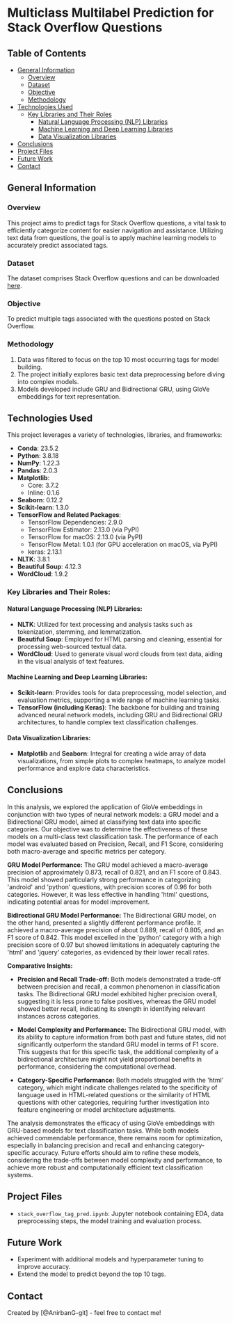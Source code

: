 # Multiclass Multilabel Prediction for Stack Overflow Questions

## Table of Contents
* [General Information](#general-information)
  * [Overview](#overview)
  * [Dataset](#dataset)
  * [Objective](#objective)
  * [Methodology](#methodology)
* [Technologies Used](#technologies-used)
  * [Key Libraries and Their Roles](#key-libraries-and-their-roles)
    * [Natural Language Processing (NLP) Libraries](#natural-language-processing-nlp-libraries)
    * [Machine Learning and Deep Learning Libraries](#machine-learning-and-deep-learning-libraries)
    * [Data Visualization Libraries](#data-visualization-libraries)
* [Conclusions](#conclusions)
* [Project Files](#project-files)
* [Future Work](#future-work)
* [Contact](#contact)

## General Information

### Overview
This project aims to predict tags for Stack Overflow questions, a vital task to efficiently categorize content for easier navigation and assistance. Utilizing text data from questions, the goal is to apply machine learning models to accurately predict associated tags.

### Dataset
The dataset comprises Stack Overflow questions and can be downloaded [here](https://www.dropbox.com/s/5721wcs2guuykzl/stacksample.zip?dl=0).

### Objective
To predict multiple tags associated with the questions posted on Stack Overflow.

### Methodology
1. Data was filtered to focus on the top 10 most occurring tags for model building.
2. The project initially explores basic text data preprocessing before diving into complex models.
3. Models developed include GRU and Bidirectional GRU, using GloVe embeddings for text representation.

## Technologies Used

This project leverages a variety of technologies, libraries, and frameworks:

- **Conda**: 23.5.2
- **Python**: 3.8.18
- **NumPy**: 1.22.3
- **Pandas**: 2.0.3
- **Matplotlib**:
  - Core: 3.7.2
  - Inline: 0.1.6
- **Seaborn**: 0.12.2
- **Scikit-learn**: 1.3.0
- **TensorFlow and Related Packages**:
  - TensorFlow Dependencies: 2.9.0
  - TensorFlow Estimator: 2.13.0 (via PyPI)
  - TensorFlow for macOS: 2.13.0 (via PyPI)
  - TensorFlow Metal: 1.0.1 (for GPU acceleration on macOS, via PyPI)
  - keras: 2.13.1
- **NLTK**: 3.8.1
- **Beautiful Soup**: 4.12.3
- **WordCloud**: 1.9.2

### Key Libraries and Their Roles:

#### Natural Language Processing (NLP) Libraries:
- **NLTK**: Utilized for text processing and analysis tasks such as tokenization, stemming, and lemmatization.
- **Beautiful Soup**: Employed for HTML parsing and cleaning, essential for processing web-sourced textual data.
- **WordCloud**: Used to generate visual word clouds from text data, aiding in the visual analysis of text features.

#### Machine Learning and Deep Learning Libraries:
- **Scikit-learn**: Provides tools for data preprocessing, model selection, and evaluation metrics, supporting a wide range of machine learning tasks.
- **TensorFlow (including Keras)**: The backbone for building and training advanced neural network models, including GRU and Bidirectional GRU architectures, to handle complex text classification challenges.

#### Data Visualization Libraries:
- **Matplotlib** and **Seaborn**: Integral for creating a wide array of data visualizations, from simple plots to complex heatmaps, to analyze model performance and explore data characteristics.


## Conclusions
In this analysis, we explored the application of GloVe embeddings in conjunction with two types of neural network models: a GRU model and a Bidirectional GRU model, aimed at classifying text data into specific categories. Our objective was to determine the effectiveness of these models on a multi-class text classification task. The performance of each model was evaluated based on Precision, Recall, and F1 Score, considering both macro-average and specific metrics per category.

**GRU Model Performance:**
The GRU model achieved a macro-average precision of approximately 0.873, recall of 0.821, and an F1 score of 0.843. This model showed particularly strong performance in categorizing 'android' and 'python' questions, with precision scores of 0.96 for both categories. However, it was less effective in handling 'html' questions, indicating potential areas for model improvement.

**Bidirectional GRU Model Performance:**
The Bidirectional GRU model, on the other hand, presented a slightly different performance profile. It achieved a macro-average precision of about 0.889, recall of 0.805, and an F1 score of 0.842. This model excelled in the 'python' category with a high precision score of 0.97 but showed limitations in adequately capturing the 'html' and 'jquery' categories, as evidenced by their lower recall rates.

**Comparative Insights:**
- **Precision and Recall Trade-off:** Both models demonstrated a trade-off between precision and recall, a common phenomenon in classification tasks. The Bidirectional GRU model exhibited higher precision overall, suggesting it is less prone to false positives, whereas the GRU model showed better recall, indicating its strength in identifying relevant instances across categories.

- **Model Complexity and Performance:** The Bidirectional GRU model, with its ability to capture information from both past and future states, did not significantly outperform the standard GRU model in terms of F1 score. This suggests that for this specific task, the additional complexity of a bidirectional architecture might not yield proportional benefits in performance, considering the computational overhead.

- **Category-Specific Performance:** Both models struggled with the 'html' category, which might indicate challenges related to the specificity of language used in HTML-related questions or the similarity of HTML questions with other categories, requiring further investigation into feature engineering or model architecture adjustments.

The analysis demonstrates the efficacy of using GloVe embeddings with GRU-based models for text classification tasks. While both models achieved commendable performance, there remains room for optimization, especially in balancing precision and recall and enhancing category-specific accuracy. Future efforts should aim to refine these models, considering the trade-offs between model complexity and performance, to achieve more robust and computationally efficient text classification systems.

## Project Files
- `stack_overflow_tag_pred.ipynb`: Jupyter notebook containing EDA, data preprocessing steps, the model training and evaluation process.

## Future Work
- Experiment with additional models and hyperparameter tuning to improve accuracy.
- Extend the model to predict beyond the top 10 tags.

## Contact
Created by [@AnirbanG-git] - feel free to contact me!
